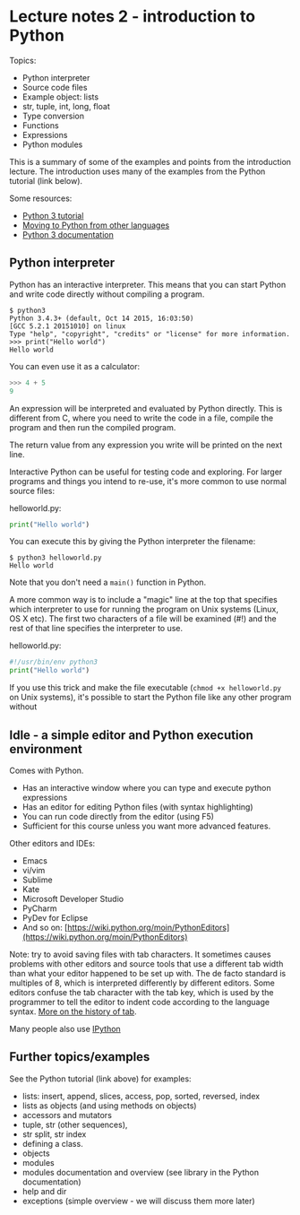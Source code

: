 Lecture notes 2 - introduction to Python
=========================================

Topics:
* Python interpreter
* Source code files
* Example object: lists
* str, tuple, int, long, float
* Type conversion
* Functions
* Expressions
* Python modules


This is a summary of some of the examples and points from the introduction lecture. The introduction uses many of the examples from the Python tutorial (link below). 

Some resources: 
* [Python 3 tutorial](https://docs.python.org/3/tutorial/)
* [Moving to Python from other languages](https://wiki.python.org/moin/MovingToPythonFromOtherLanguages)
* [Python 3 documentation](https://docs.python.org/3/)


Python interpreter
-------------------

Python has an interactive interpreter. This means that you can start Python and write code directly without compiling a program.

```
$ python3
Python 3.4.3+ (default, Oct 14 2015, 16:03:50) 
[GCC 5.2.1 20151010] on linux
Type "help", "copyright", "credits" or "license" for more information.
>>> print("Hello world")
Hello world
```

You can even use it as a calculator:
```python
>>> 4 + 5
9
```

An expression will be interpreted and evaluated by Python directly. This is different from C, where you need to write the code in a file, compile the program and then run the compiled program. 

The return value from any expression you write will be printed on the next line. 

Interactive Python can be useful for testing code and exploring. For larger programs and things you intend to re-use, it's more common to use normal source files:

helloworld.py:
```python
print("Hello world")
```

You can execute this by giving the Python interpreter the filename:

```
$ python3 helloworld.py
Hello world
```

Note that you don't need a `main()` function in Python. 

A more common way is to include a "magic" line at the top that specifies which interpreter to use for running the program on Unix systems (Linux, OS X etc). The first two characters of a file will be examined (#!) and the rest of that line specifies the interpreter to use. 

helloworld.py:
```python
#!/usr/bin/env python3 
print("Hello world")
```

If you use this trick and make the file executable (`chmod +x helloworld.py` on Unix systems), it's possible to start the Python file like any other program without 


Idle - a simple editor and Python execution environment
-----------------------------------

Comes with Python. 

* Has an interactive window where you can type and execute python expressions
* Has an editor for editing Python files (with syntax highlighting)
* You can run code directly from the editor (using F5)
* Sufficient for this course unless you want more advanced features. 

Other editors and IDEs:
* Emacs
* vi/vim
* Sublime
* Kate
* Microsoft Developer Studio
* PyCharm
* PyDev for Eclipse
* And so on: [https://wiki.python.org/moin/PythonEditors](https://wiki.python.org/moin/PythonEditors)


Note: try to avoid saving files with tab characters. It sometimes causes problems with other editors and source tools that use a different tab width than what your editor happened to be set up with. The de facto standard is multiples of 8, which is interpreted differently by different editors. Some editors confuse the tab character with the tab key, which is used by the programmer to tell the editor to indent code according to the language syntax. [More on the history of tab](https://en.wikipedia.org/wiki/Tab_key). 

Many people also use [IPython](http://ipython.org/)



Further topics/examples
------------------------
See the Python tutorial (link above) for examples:
- lists: insert, append, slices, access, pop, sorted, reversed, index
- lists as objects (and using methods on objects)
- accessors and mutators
- tuple, str (other sequences),
- str split, str index
- defining a class. 
- objects
- modules
- modules documentation and overview (see library in the Python documentation)
- help and dir
- exceptions (simple overview - we will discuss them more later)


